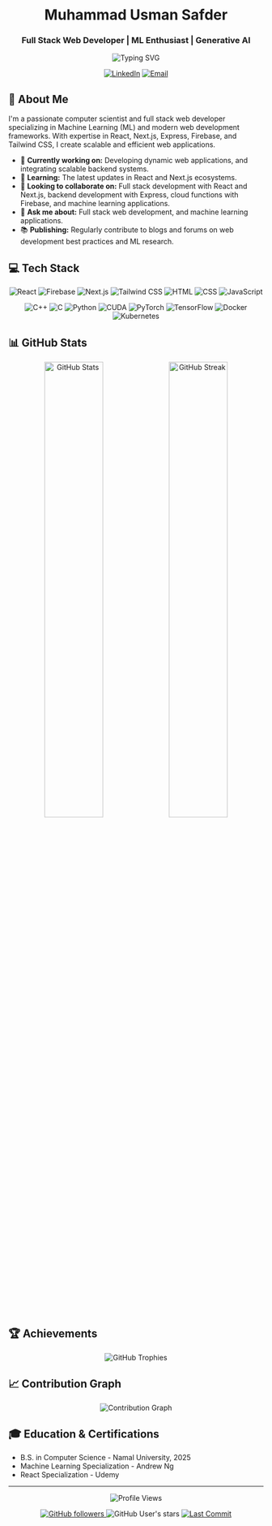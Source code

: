 <h1 align="center">Muhammad Usman Safder</h1>
<h3 align="center"> Full Stack Web Developer | ML Enthusiast | Generative AI </h3>

<p align="center">
  <img src="https://readme-typing-svg.herokuapp.com?font=Fira+Code&size=22&duration=3000&pause=1000&color=FF5733&center=true&vCenter=true&width=500&lines=Performance+Optimized+Web+Applications;Innovative+AI+Solutions" alt="Typing SVG" />
</p>

<p align="center">
  <a href="https://www.linkedin.com/in/usmansafderktk/"><img src="https://img.shields.io/badge/-LinkedIn-0077B5?style=for-the-badge&logo=linkedin&logoColor=white" alt="LinkedIn"/></a>
  <a href="mailto:usmansafderktk@gmail.com"><img src="https://img.shields.io/badge/-Email-D14836?style=for-the-badge&logo=gmail&logoColor=white" alt="Email"/></a>
</p>

## 🚀 About Me

I'm a passionate computer scientist and full stack web developer specializing in Machine Learning (ML) and modern web development frameworks. With expertise in React, Next.js, Express, Firebase, and Tailwind CSS, I create scalable and efficient web applications.

- 🔭 **Currently working on:** Developing dynamic web applications, and integrating scalable backend systems.
- 🌱 **Learning:** The latest updates in React and Next.js ecosystems.
- 👯 **Looking to collaborate on:** Full stack development with React and Next.js, backend development with Express, cloud functions with Firebase, and machine learning applications.
- 💬 **Ask me about:** Full stack web development, and machine learning applications.
- 📚 **Publishing:** Regularly contribute to blogs and forums on web development best practices and ML research.

## 💻 Tech Stack

<p align="center">
  <img src="https://img.shields.io/badge/React-61DAFB?style=for-the-badge&logo=react&logoColor=white" alt="React" />
  <img src="https://img.shields.io/badge/Firebase-FFCA28?style=for-the-badge&logo=firebase&logoColor=white" alt="Firebase" />
  <img src="https://img.shields.io/badge/Next.js-000000?style=for-the-badge&logo=next.js&logoColor=white" alt="Next.js" />
  <img src="https://img.shields.io/badge/Tailwind_CSS-38B2AC?style=for-the-badge&logo=tailwind-css&logoColor=white" alt="Tailwind CSS" />
  <img src="https://img.shields.io/badge/HTML-E34F26?style=for-the-badge&logo=html5&logoColor=white" alt="HTML" />
  <img src="https://img.shields.io/badge/CSS-1572B6?style=for-the-badge&logo=css3&logoColor=white" alt="CSS" />
  <img src="https://img.shields.io/badge/JavaScript-F7DF1E?style=for-the-badge&logo=javascript&logoColor=black" alt="JavaScript" />
</p>


<p align="center">
  <img src="https://img.shields.io/badge/C++-00599C?style=for-the-badge&logo=c%2B%2B&logoColor=white" alt="C++" />
  <img src="https://img.shields.io/badge/C-A8B9CC?style=for-the-badge&logo=c&logoColor=white" alt="C" />
  <img src="https://img.shields.io/badge/Python-3776AB?style=for-the-badge&logo=python&logoColor=white" alt="Python" />
  <img src="https://img.shields.io/badge/CUDA-76B900?style=for-the-badge&logo=nvidia&logoColor=white" alt="CUDA" />
  <img src="https://img.shields.io/badge/PyTorch-EE4C2C?style=for-the-badge&logo=pytorch&logoColor=white" alt="PyTorch" />
  <img src="https://img.shields.io/badge/TensorFlow-FF6F00?style=for-the-badge&logo=tensorflow&logoColor=white" alt="TensorFlow" />
  <img src="https://img.shields.io/badge/Docker-2496ED?style=for-the-badge&logo=docker&logoColor=white" alt="Docker" />
  <img src="https://img.shields.io/badge/Kubernetes-326CE5?style=for-the-badge&logo=kubernetes&logoColor=white" alt="Kubernetes" />
</p>

## 📊 GitHub Stats

<p align="center">
  <img src="https://github-readme-stats.vercel.app/api?username=usmansafder7&show_icons=true&count_private=true&hide=prs&theme=radical" alt="GitHub Stats" width="48%" />
  <img src="https://github-readme-streak-stats.herokuapp.com/?user=usmansafder7&theme=radical" alt="GitHub Streak" width="48%" />
</p>

## 🏆 Achievements

<p align="center">
  <img src="https://github-profile-trophy.vercel.app/?username=usmansafder7&theme=monokai&column=4&margin-w=15&margin-h=15" alt="GitHub Trophies" />
</p>

## 📈 Contribution Graph

<p align="center">
  <img src="https://github-readme-activity-graph.vercel.app/graph?username=usmansafder7&theme=github-compact" alt="Contribution Graph" />
</p>


## 🎓 Education & Certifications

- B.S. in Computer Science - Namal University, 2025
- Machine Learning Specialization - Andrew Ng
- React Specialization - Udemy 

---

<p align="center">
  <img src="https://komarev.com/ghpvc/?username=Wasay-Rana&color=blueviolet&style=for-the-badge&label=Profile+Views" alt="Profile Views" />
</p>

<p align="center">
  <a href="https://github.com/Wasay-Rana?tab=followers">
    <img src="https://img.shields.io/github/followers/Wasay-Rana?style=for-the-badge&color=blue" alt="GitHub followers" />
  </a>
  <img src="https://img.shields.io/github/stars/Wasay-Rana?style=for-the-badge&color=yellow" alt="GitHub User's stars" />
  <a href="https://github.com/Wasay-Rana/Wasay-Rana">
    <img src="https://img.shields.io/github/last-commit/Wasay-Rana/Wasay-Rana?style=for-the-badge&color=brightgreen" alt="Last Commit" />
  </a>
</p>
